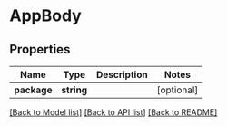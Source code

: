 # AppBody

## Properties
Name | Type | Description | Notes
------------ | ------------- | ------------- | -------------
**package** | **string** |  | [optional] 

[[Back to Model list]](../../README.md#documentation-for-models) [[Back to API list]](../../README.md#documentation-for-api-endpoints) [[Back to README]](../../README.md)

